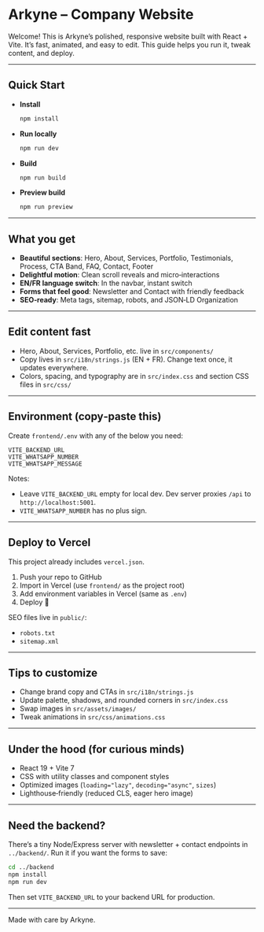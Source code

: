 # Arkyne – Company Website

Welcome! This is Arkyne’s polished, responsive website built with React + Vite. It’s fast, animated, and easy to edit. This guide helps you run it, tweak content, and deploy.

---

## Quick Start
- **Install**
  ```bash
  npm install
  ```
- **Run locally**
  ```bash
  npm run dev
  ```
- **Build**
  ```bash
  npm run build
  ```
- **Preview build**
  ```bash
  npm run preview
  ```

---

## What you get
- **Beautiful sections**: Hero, About, Services, Portfolio, Testimonials, Process, CTA Band, FAQ, Contact, Footer
- **Delightful motion**: Clean scroll reveals and micro‑interactions
- **EN/FR language switch**: In the navbar, instant switch
- **Forms that feel good**: Newsletter and Contact with friendly feedback
- **SEO‑ready**: Meta tags, sitemap, robots, and JSON‑LD Organization

---

## Edit content fast
- Hero, About, Services, Portfolio, etc. live in `src/components/`
- Copy lives in `src/i18n/strings.js` (EN + FR). Change text once, it updates everywhere.
- Colors, spacing, and typography are in `src/index.css` and section CSS files in `src/css/`

---

## Environment (copy‑paste this)
Create `frontend/.env` with any of the below you need:
```
VITE_BACKEND_URL
VITE_WHATSAPP_NUMBER
VITE_WHATSAPP_MESSAGE
```
Notes:
- Leave `VITE_BACKEND_URL` empty for local dev. Dev server proxies `/api` to `http://localhost:5001`.
- `VITE_WHATSAPP_NUMBER` has no plus sign.

---

## Deploy to Vercel
This project already includes `vercel.json`.

1) Push your repo to GitHub
2) Import in Vercel (use `frontend/` as the project root)
3) Add environment variables in Vercel (same as `.env`)
4) Deploy 🎉

SEO files live in `public/`:
- `robots.txt`
- `sitemap.xml`

---

## Tips to customize
- Change brand copy and CTAs in `src/i18n/strings.js`
- Update palette, shadows, and rounded corners in `src/index.css`
- Swap images in `src/assets/images/`
- Tweak animations in `src/css/animations.css`

---

## Under the hood (for curious minds)
- React 19 + Vite 7
- CSS with utility classes and component styles
- Optimized images (`loading="lazy"`, `decoding="async"`, `sizes`)
- Lighthouse‑friendly (reduced CLS, eager hero image)

---

## Need the backend?
There’s a tiny Node/Express server with newsletter + contact endpoints in `../backend/`. Run it if you want the forms to save:
```bash
cd ../backend
npm install
npm run dev
```
Then set `VITE_BACKEND_URL` to your backend URL for production.

---

Made with care by Arkyne.
